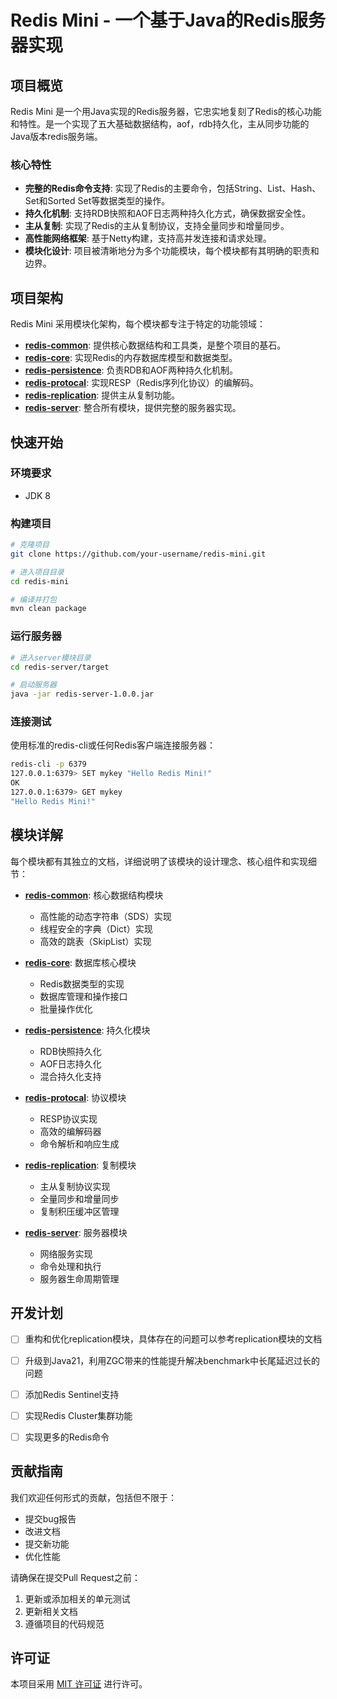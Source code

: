 # Redis Mini - 一个基于Java的Redis服务器实现

## 项目概览

Redis Mini 是一个用Java实现的Redis服务器，它忠实地复刻了Redis的核心功能和特性。是一个实现了五大基础数据结构，aof，rdb持久化，主从同步功能的Java版本redis服务端。

### 核心特性

* **完整的Redis命令支持**: 实现了Redis的主要命令，包括String、List、Hash、Set和Sorted Set等数据类型的操作。
* **持久化机制**: 支持RDB快照和AOF日志两种持久化方式，确保数据安全性。
* **主从复制**: 实现了Redis的主从复制协议，支持全量同步和增量同步。
* **高性能网络框架**: 基于Netty构建，支持高并发连接和请求处理。
* **模块化设计**: 项目被清晰地分为多个功能模块，每个模块都有其明确的职责和边界。

## 项目架构

Redis Mini 采用模块化架构，每个模块都专注于特定的功能领域：

* [**redis-common**](redis-common/redis-common.md): 提供核心数据结构和工具类，是整个项目的基石。
* [**redis-core**](redis-core/redis-core.md): 实现Redis的内存数据库模型和数据类型。
* [**redis-persistence**](redis-persistence/redis-persistence.md): 负责RDB和AOF两种持久化机制。
* [**redis-protocal**](redis-protocal/redis-protocal.md): 实现RESP（Redis序列化协议）的编解码。
* [**redis-replication**](redis-replication/redis-replication.md): 提供主从复制功能。
* [**redis-server**](redis-server/redis-server.md): 整合所有模块，提供完整的服务器实现。

## 快速开始

### 环境要求

* JDK 8


### 构建项目

```bash
# 克隆项目
git clone https://github.com/your-username/redis-mini.git

# 进入项目目录
cd redis-mini

# 编译并打包
mvn clean package
```

### 运行服务器

```bash
# 进入server模块目录
cd redis-server/target

# 启动服务器
java -jar redis-server-1.0.0.jar
```

### 连接测试

使用标准的redis-cli或任何Redis客户端连接服务器：

```bash
redis-cli -p 6379
127.0.0.1:6379> SET mykey "Hello Redis Mini!"
OK
127.0.0.1:6379> GET mykey
"Hello Redis Mini!"
```

## 模块详解

每个模块都有其独立的文档，详细说明了该模块的设计理念、核心组件和实现细节：

* [**redis-common**](redis-common/redis-common.md): 核心数据结构模块
  * 高性能的动态字符串（SDS）实现
  * 线程安全的字典（Dict）实现
  * 高效的跳表（SkipList）实现

* [**redis-core**](redis-core/redis-core.md): 数据库核心模块
  * Redis数据类型的实现
  * 数据库管理和操作接口
  * 批量操作优化

* [**redis-persistence**](redis-persistence/redis-persistence.md): 持久化模块
  * RDB快照持久化
  * AOF日志持久化
  * 混合持久化支持

* [**redis-protocal**](redis-protocal/redis-protocal.md): 协议模块
  * RESP协议实现
  * 高效的编解码器
  * 命令解析和响应生成

* [**redis-replication**](redis-replication/redis-replication.md): 复制模块
  * 主从复制协议实现
  * 全量同步和增量同步
  * 复制积压缓冲区管理

* [**redis-server**](redis-server/redis-server.md): 服务器模块
  * 网络服务实现
  * 命令处理和执行
  * 服务器生命周期管理

## 开发计划
- [ ] 重构和优化replication模块，具体存在的问题可以参考replication模块的文档
- [ ] 升级到Java21，利用ZGC带来的性能提升解决benchmark中长尾延迟过长的问题
- [ ] 添加Redis Sentinel支持
- [ ] 实现Redis Cluster集群功能
- [ ] 实现更多的Redis命令


## 贡献指南

我们欢迎任何形式的贡献，包括但不限于：

* 提交bug报告
* 改进文档
* 提交新功能
* 优化性能

请确保在提交Pull Request之前：

1. 更新或添加相关的单元测试
2. 更新相关文档
3. 遵循项目的代码规范

## 许可证

本项目采用 [MIT 许可证](LICENSE) 进行许可。 

